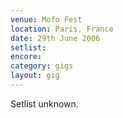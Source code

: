 ```yaml
---
venue: Mofo Fest
location: Paris, France
date: 29th June 2006
setlist:
encore:
category: gigs
layout: gig
---
```


Setlist unknown.
